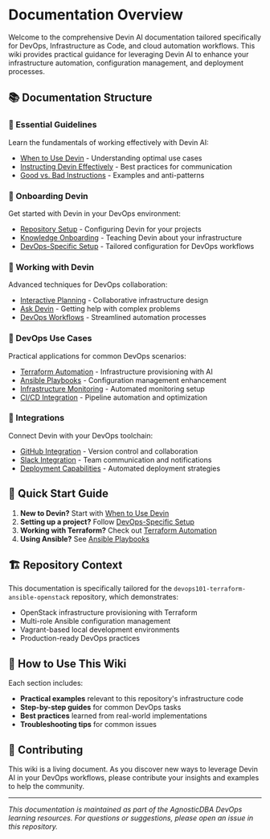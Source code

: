 # Documentation Overview

Welcome to the comprehensive Devin AI documentation tailored specifically for DevOps, Infrastructure as Code, and cloud automation workflows. This wiki provides practical guidance for leveraging Devin AI to enhance your infrastructure automation, configuration management, and deployment processes.

## 📚 Documentation Structure

### 🎯 Essential Guidelines
Learn the fundamentals of working effectively with Devin AI:
- [When to Use Devin](./devin-essentials/when-to-use-devin.md) - Understanding optimal use cases
- [Instructing Devin Effectively](./devin-essentials/instructing-devin-effectively.md) - Best practices for communication
- [Good vs. Bad Instructions](./devin-essentials/good-vs-bad-instructions.md) - Examples and anti-patterns

### 🚀 Onboarding Devin
Get started with Devin in your DevOps environment:
- [Repository Setup](./onboarding-devin/repo-setup.md) - Configuring Devin for your projects
- [Knowledge Onboarding](./onboarding-devin/knowledge-onboarding.md) - Teaching Devin about your infrastructure
- [DevOps-Specific Setup](./onboarding-devin/devops-specific-setup.md) - Tailored configuration for DevOps workflows

### 🔧 Working with Devin
Advanced techniques for DevOps collaboration:
- [Interactive Planning](./working-with-devin/interactive-planning.md) - Collaborative infrastructure design
- [Ask Devin](./working-with-devin/ask-devin.md) - Getting help with complex problems
- [DevOps Workflows](./working-with-devin/devops-workflows.md) - Streamlined automation processes

### 💼 DevOps Use Cases
Practical applications for common DevOps scenarios:
- [Terraform Automation](./devops-use-cases/terraform-automation.md) - Infrastructure provisioning with AI
- [Ansible Playbooks](./devops-use-cases/ansible-playbooks.md) - Configuration management enhancement
- [Infrastructure Monitoring](./devops-use-cases/infrastructure-monitoring.md) - Automated monitoring setup
- [CI/CD Integration](./devops-use-cases/ci-cd-integration.md) - Pipeline automation and optimization

### 🔗 Integrations
Connect Devin with your DevOps toolchain:
- [GitHub Integration](./integrations/github-integration.md) - Version control and collaboration
- [Slack Integration](./integrations/slack-integration.md) - Team communication and notifications
- [Deployment Capabilities](./integrations/deployment-capabilities.md) - Automated deployment strategies

## 🎯 Quick Start Guide

1. **New to Devin?** Start with [When to Use Devin](./devin-essentials/when-to-use-devin.md)
2. **Setting up a project?** Follow [DevOps-Specific Setup](./onboarding-devin/devops-specific-setup.md)
3. **Working with Terraform?** Check out [Terraform Automation](./devops-use-cases/terraform-automation.md)
4. **Using Ansible?** See [Ansible Playbooks](./devops-use-cases/ansible-playbooks.md)

## 🏗️ Repository Context

This documentation is specifically tailored for the `devops101-terraform-ansible-openstack` repository, which demonstrates:
- OpenStack infrastructure provisioning with Terraform
- Multi-role Ansible configuration management
- Vagrant-based local development environments
- Production-ready DevOps practices

## 📖 How to Use This Wiki

Each section includes:
- **Practical examples** relevant to this repository's infrastructure code
- **Step-by-step guides** for common DevOps tasks
- **Best practices** learned from real-world implementations
- **Troubleshooting tips** for common issues

## 🤝 Contributing

This wiki is a living document. As you discover new ways to leverage Devin AI in your DevOps workflows, please contribute your insights and examples to help the community.

---

*This documentation is maintained as part of the AgnosticDBA DevOps learning resources. For questions or suggestions, please open an issue in this repository.*
